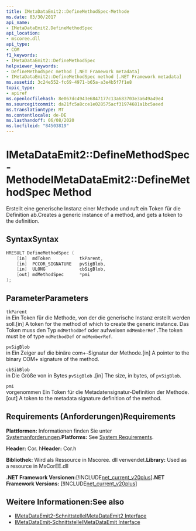 ```yaml
---
title: IMetaDataEmit2::DefineMethodSpec-Methode
ms.date: 03/30/2017
api_name:
- IMetaDataEmit2.DefineMethodSpec
api_location:
- mscoree.dll
api_type:
- COM
f1_keywords:
- IMetaDataEmit2::DefineMethodSpec
helpviewer_keywords:
- DefineMethodSpec method [.NET Framework metadata]
- IMetaDataEmit2::DefineMethodSpec method [.NET Framework metadata]
ms.assetid: 3c24e552-fc69-4971-b65a-a3e4b5f7f1e8
topic_type:
- apiref
ms.openlocfilehash: 8e067dc4943e6847177c13a683703e3a649a49e4
ms.sourcegitcommit: da21fc5a8cce1e028575acf31974681a1bc5aeed
ms.translationtype: MT
ms.contentlocale: de-DE
ms.lasthandoff: 06/08/2020
ms.locfileid: "84503819"
---
```

# <a name="imetadataemit2definemethodspec-method"></a><span data-ttu-id="d549e-102">IMetaDataEmit2::DefineMethodSpec-Methode</span><span class="sxs-lookup"><span data-stu-id="d549e-102">IMetaDataEmit2::DefineMethodSpec Method</span></span>
<span data-ttu-id="d549e-103">Erstellt eine generische Instanz einer Methode und ruft ein Token für die Definition ab.</span><span class="sxs-lookup"><span data-stu-id="d549e-103">Creates a generic instance of a method, and gets a token to the definition.</span></span>  
  
## <a name="syntax"></a><span data-ttu-id="d549e-104">Syntax</span><span class="sxs-lookup"><span data-stu-id="d549e-104">Syntax</span></span>  
  
```cpp  
HRESULT DefineMethodSpec (  
    [in]  mdToken           tkParent,
    [in]  PCCOR_SIGNATURE   pvSigBlob,
    [in]  ULONG             cbSigBlob,
    [out] mdMethodSpec      *pmi  
);  
```  
  
## <a name="parameters"></a><span data-ttu-id="d549e-105">Parameter</span><span class="sxs-lookup"><span data-stu-id="d549e-105">Parameters</span></span>  
 `tkParent`  
 <span data-ttu-id="d549e-106">in Ein Token für die Methode, von der die generische Instanz erstellt werden soll.</span><span class="sxs-lookup"><span data-stu-id="d549e-106">[in] A token for the method of which to create the generic instance.</span></span> <span data-ttu-id="d549e-107">Das Token muss den Typ `mdMethodDef` oder aufweisen `mdMemberRef` .</span><span class="sxs-lookup"><span data-stu-id="d549e-107">The token must be of type `mdMethodDef` or `mdMemberRef`.</span></span>  
  
 `pvSigBlob`  
 <span data-ttu-id="d549e-108">in Ein Zeiger auf die binäre com+-Signatur der Methode.</span><span class="sxs-lookup"><span data-stu-id="d549e-108">[in] A pointer to the binary COM+ signature of the method.</span></span>  
  
 `cbSibBlob`  
 <span data-ttu-id="d549e-109">in Die Größe von in Bytes `pvSigBlob` .</span><span class="sxs-lookup"><span data-stu-id="d549e-109">[in] The size, in bytes, of `pvSigBlob`.</span></span>  
  
 `pmi`  
 <span data-ttu-id="d549e-110">vorgenommen Ein Token für die Metadatensignatur-Definition der Methode.</span><span class="sxs-lookup"><span data-stu-id="d549e-110">[out] A token to the metadata signature definition of the method.</span></span>  
  
## <a name="requirements"></a><span data-ttu-id="d549e-111">Requirements (Anforderungen)</span><span class="sxs-lookup"><span data-stu-id="d549e-111">Requirements</span></span>  
 <span data-ttu-id="d549e-112">**Plattformen:** Informationen finden Sie unter [Systemanforderungen](../../get-started/system-requirements.md).</span><span class="sxs-lookup"><span data-stu-id="d549e-112">**Platforms:** See [System Requirements](../../get-started/system-requirements.md).</span></span>  
  
 <span data-ttu-id="d549e-113">**Header:** Cor. h</span><span class="sxs-lookup"><span data-stu-id="d549e-113">**Header:** Cor.h</span></span>  
  
 <span data-ttu-id="d549e-114">**Bibliothek:** Wird als Ressource in Mscoree. dll verwendet.</span><span class="sxs-lookup"><span data-stu-id="d549e-114">**Library:** Used as a resource in MsCorEE.dll</span></span>  
  
 <span data-ttu-id="d549e-115">**.NET Framework Versionen:**[!INCLUDE[net_current_v20plus](../../../../includes/net-current-v20plus-md.md)]</span><span class="sxs-lookup"><span data-stu-id="d549e-115">**.NET Framework Versions:** [!INCLUDE[net_current_v20plus](../../../../includes/net-current-v20plus-md.md)]</span></span>  
  
## <a name="see-also"></a><span data-ttu-id="d549e-116">Weitere Informationen:</span><span class="sxs-lookup"><span data-stu-id="d549e-116">See also</span></span>

- [<span data-ttu-id="d549e-117">IMetaDataEmit2-Schnittstelle</span><span class="sxs-lookup"><span data-stu-id="d549e-117">IMetaDataEmit2 Interface</span></span>](imetadataemit2-interface.md)
- [<span data-ttu-id="d549e-118">IMetaDataEmit-Schnittstelle</span><span class="sxs-lookup"><span data-stu-id="d549e-118">IMetaDataEmit Interface</span></span>](imetadataemit-interface.md)
